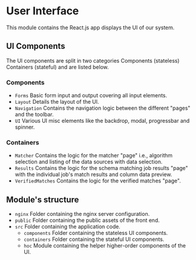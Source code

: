 # User Interface 

This module contains the React.js app displays the UI of our system.

## UI Components

The UI components are split in two categories Components (stateless) Containers (stateful) and are listed below.

### Components

*   `Forms` Basic form input and output covering all input elements.
*   `Layout` Details the layout of the UI.
*   `Navigation` Contains the navigation logic between the different "pages" and the toolbar.
*   `UI` Various UI misc elements like the backdrop, modal, progressbar and spinner.

### Containers 

*   `Matcher` Contains the logic for the matcher "page" i.e., algorithm selection and listing of the data sources 
     with data selection.
*   `Results` Contains the logic for the schema matching job results "page" with the individual job's match results and 
     column data preview.
*   `VerifiedMatches` Contains the logic for the verified matches "page".

## Module's structure

*   `nginx` Folder containing the nginx server configuration.
*   `public` Folder containing the public assets of the front end.
*   `src` Folder containing the application code.
    *   `components` Folder containing the stateless UI components.
    *   `containers` Folder containing the stateful UI components.
    *   `hoc` Module containing the helper higher-order components of the UI.